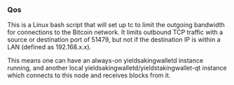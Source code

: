 ### Qos ###

This is a Linux bash script that will set up tc to limit the outgoing bandwidth for connections to the Bitcoin network. It limits outbound TCP traffic with a source or destination port of 51479, but not if the destination IP is within a LAN (defined as 192.168.x.x).

This means one can have an always-on yieldsakingwalletd instance running, and another local yieldsakingwalletd/yieldstakingwallet-qt instance which connects to this node and receives blocks from it.

